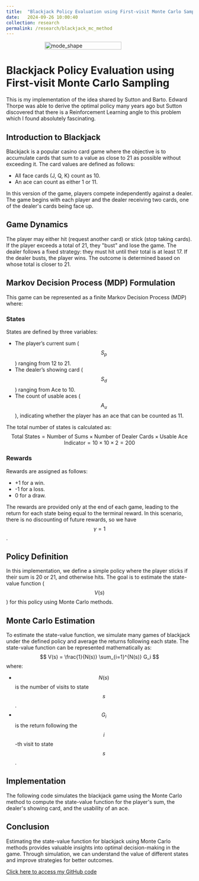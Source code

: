 ```yaml
---
title:  "Blackjack Policy Evaluation using First-visit Monte Carlo Sampling"
date:   2024-09-26 10:00:40
collection: research
permalink: /research/blackjack_mc_method
---
```

<figure style="display: flex; flex-direction: column; align-items: center;">
  <img src="{{ "/assets/img/learning/BlackjackPlanes.png" | absolute_url }}" alt="mode_shape" class="post-pic" style="width: 70%;"/>
</figure>

# Blackjack Policy Evaluation using First-visit Monte Carlo Sampling

This is my implementation of the idea shared by Sutton and Barto. Edward Thorpe was able to derive the optimal policy many years ago but Sutton discovered that there is a Reinforcement Learning angle to this problem which I found absolutely fascinating.

## Introduction to Blackjack
Blackjack is a popular casino card game where the objective is to accumulate cards that sum to a value as close to 21 as possible without exceeding it. The card values are defined as follows:

- All face cards (J, Q, K) count as 10.
- An ace can count as either 1 or 11.

In this version of the game, players compete independently against a dealer. The game begins with each player and the dealer receiving two cards, one of the dealer's cards being face up.

## Game Dynamics
The player may either hit (request another card) or stick (stop taking cards). If the player exceeds a total of 21, they "bust" and lose the game. The dealer follows a fixed strategy: they must hit until their total is at least 17. If the dealer busts, the player wins. The outcome is determined based on whose total is closer to 21.

## Markov Decision Process (MDP) Formulation
This game can be represented as a finite Markov Decision Process (MDP) where:

### States
States are defined by three variables:
- The player’s current sum ($$S_p$$) ranging from 12 to 21.
- The dealer’s showing card ($$S_d$$) ranging from Ace to 10.
- The count of usable aces ($$A_u$$), indicating whether the player has an ace that can be counted as 11.

The total number of states is calculated as:
$$
\text{Total States} = \text{Number of Sums} \times \text{Number of Dealer Cards} \times \text{Usable Ace Indicator} = 10 \times 10 \times 2 = 200
$$

### Rewards
Rewards are assigned as follows:
- +1 for a win.
- -1 for a loss.
- 0 for a draw.

The rewards are provided only at the end of each game, leading to the return for each state being equal to the terminal reward. In this scenario, there is no discounting of future rewards, so we have $$\gamma = 1$$.

## Policy Definition
In this implementation, we define a simple policy where the player sticks if their sum is 20 or 21, and otherwise hits. The goal is to estimate the state-value function ($$V(s)$$) for this policy using Monte Carlo methods.

## Monte Carlo Estimation
To estimate the state-value function, we simulate many games of blackjack under the defined policy and average the returns following each state. The state-value function can be represented mathematically as:
$$
V(s) = \frac{1}{N(s)} \sum_{i=1}^{N(s)} G_i
$$
where:
- $$N(s)$$ is the number of visits to state $$s$$.
- $$G_i$$ is the return following the $$i$$-th visit to state $$s$$.

## Implementation
The following code simulates the blackjack game using the Monte Carlo method to compute the state-value function for the player's sum, the dealer's showing card, and the usability of an ace.

## Conclusion
Estimating the state-value function for blackjack using Monte Carlo methods provides valuable insights into optimal decision-making in the game. Through simulation, we can understand the value of different states and improve strategies for better outcomes.

[Click here to access my GitHub code](https://github.com/YaroKazakov/RL-phd/blob/main/rl_book/code/Blackjack_with_MC_evaluation.ipynb)
